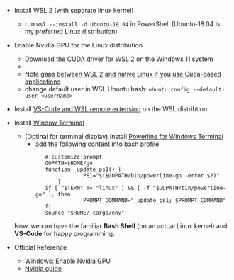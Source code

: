 * Install WSL 2 (with separate linux kernel)
  * run `wsl --install -d Ubuntu-18.04` in PowerShell (Ubuntu-18.04 is my preferred Linux distribution)
* Enable Nvidia GPU for the Linux distribution
  * Download [the CUDA driver](https://developer.nvidia.com/cuda/wsl) for WSL 2 on the Windows 11 system
  * 
  * Note [gaps between WSL 2 and native Linux if you use Cuda-based applications](https://developer.nvidia.com/blog/leveling-up-cuda-performance-on-wsl2-with-new-enhancements/)
  * change default user in WSL Ubuntu bash: `ubuntu config --default-user <username>`
* Install [VS-Code and WSL remote extension](https://docs.microsoft.com/en-us/windows/wsl/tutorials/wsl-vscode) on the WSL distribtion.
* Install [Window Terminal](https://github.com/microsoft/terminal)
  * (Optinal for terminal display) Install [Powerline for Windows Terminal](https://docs.microsoft.com/en-us/windows/terminal/tutorials/powerline-setup)
    * add the following content into bash profile
      ```
         # customize prompt
         GOPATH=$HOME/go
         function _update_ps1() {
                     PS1="$($GOPATH/bin/powerline-go -error $?)"
             }
         if [ "$TERM" != "linux" ] && [ -f "$GOPATH/bin/powerline-go" ]; then
                     PROMPT_COMMAND="_update_ps1; $PROMPT_COMMAND"
         fi
         source "$HOME/.cargo/env"
      ```
    
   Now, we can have the familiar **Bash Shell** (on an actual Linux kernel) and **VS-Code** for happy programming.

* Official Reference
  * [Windows: Enable Nvidia GPU](https://docs.microsoft.com/en-us/windows/ai/directml/gpu-cuda-in-wsl)
  * [Nvidia guide](https://docs.nvidia.com/cuda/wsl-user-guide/index.html)
